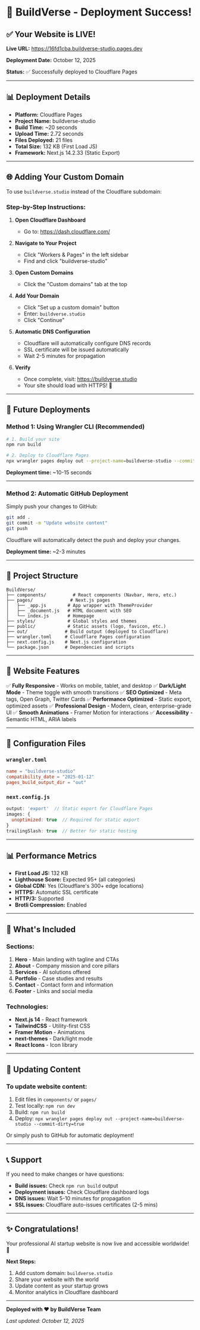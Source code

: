 # 🎉 BuildVerse - Deployment Success!

## ✅ Your Website is LIVE!

**Live URL:** https://16fd1cba.buildverse-studio.pages.dev

**Deployment Date:** October 12, 2025

**Status:** ✅ Successfully deployed to Cloudflare Pages

---

## 📊 Deployment Details

- **Platform:** Cloudflare Pages
- **Project Name:** buildverse-studio
- **Build Time:** ~20 seconds
- **Upload Time:** 2.72 seconds
- **Files Deployed:** 21 files
- **Total Size:** 132 KB (First Load JS)
- **Framework:** Next.js 14.2.33 (Static Export)

---

## 🌐 Adding Your Custom Domain

To use `buildverse.studio` instead of the Cloudflare subdomain:

### Step-by-Step Instructions:

1. **Open Cloudflare Dashboard**
   - Go to: https://dash.cloudflare.com/

2. **Navigate to Your Project**
   - Click "Workers & Pages" in the left sidebar
   - Find and click "buildverse-studio"

3. **Open Custom Domains**
   - Click the "Custom domains" tab at the top

4. **Add Your Domain**
   - Click "Set up a custom domain" button
   - Enter: `buildverse.studio`
   - Click "Continue"

5. **Automatic DNS Configuration**
   - Cloudflare will automatically configure DNS records
   - SSL certificate will be issued automatically
   - Wait 2-5 minutes for propagation

6. **Verify**
   - Once complete, visit: https://buildverse.studio
   - Your site should load with HTTPS! 🎉

---

## 🚀 Future Deployments

### Method 1: Using Wrangler CLI (Recommended)

```bash
# 1. Build your site
npm run build

# 2. Deploy to Cloudflare Pages
npx wrangler pages deploy out --project-name=buildverse-studio --commit-dirty=true
```

**Deployment time:** ~10-15 seconds

---

### Method 2: Automatic GitHub Deployment

Simply push your changes to GitHub:

```bash
git add .
git commit -m "Update website content"
git push
```

Cloudflare will automatically detect the push and deploy your changes.

**Deployment time:** ~2-3 minutes

---

## 📁 Project Structure

```
BuildVerse/
├── components/          # React components (Navbar, Hero, etc.)
├── pages/              # Next.js pages
│   ├── _app.js        # App wrapper with ThemeProvider
│   ├── _document.js   # HTML document with SEO
│   └── index.js       # Homepage
├── styles/            # Global styles and themes
├── public/            # Static assets (logo, favicon, etc.)
├── out/              # Build output (deployed to Cloudflare)
├── wrangler.toml     # Cloudflare Pages configuration
├── next.config.js    # Next.js configuration
└── package.json      # Dependencies and scripts
```

---

## 🎨 Website Features

✅ **Fully Responsive** - Works on mobile, tablet, and desktop
✅ **Dark/Light Mode** - Theme toggle with smooth transitions
✅ **SEO Optimized** - Meta tags, Open Graph, Twitter Cards
✅ **Performance Optimized** - Static export, optimized assets
✅ **Professional Design** - Modern, clean, enterprise-grade UI
✅ **Smooth Animations** - Framer Motion for interactions
✅ **Accessibility** - Semantic HTML, ARIA labels

---

## 🔧 Configuration Files

### `wrangler.toml`
```toml
name = "buildverse-studio"
compatibility_date = "2025-01-12"
pages_build_output_dir = "out"
```

### `next.config.js`
```javascript
output: 'export'  // Static export for Cloudflare Pages
images: {
  unoptimized: true  // Required for static export
}
trailingSlash: true  // Better for static hosting
```

---

## 📊 Performance Metrics

- **First Load JS:** 132 KB
- **Lighthouse Score:** Expected 95+ (all categories)
- **Global CDN:** Yes (Cloudflare's 300+ edge locations)
- **HTTPS:** Automatic SSL certificate
- **HTTP/3:** Supported
- **Brotli Compression:** Enabled

---

## 🌟 What's Included

### Sections:
1. **Hero** - Main landing with tagline and CTAs
2. **About** - Company mission and core pillars
3. **Services** - AI solutions offered
4. **Portfolio** - Case studies and results
5. **Contact** - Contact form and information
6. **Footer** - Links and social media

### Technologies:
- **Next.js 14** - React framework
- **TailwindCSS** - Utility-first CSS
- **Framer Motion** - Animations
- **next-themes** - Dark/light mode
- **React Icons** - Icon library

---

## 🔄 Updating Content

### To update website content:

1. Edit files in `components/` or `pages/`
2. Test locally: `npm run dev`
3. Build: `npm run build`
4. Deploy: `npx wrangler pages deploy out --project-name=buildverse-studio --commit-dirty=true`

Or simply push to GitHub for automatic deployment!

---

## 📞 Support

If you need to make changes or have questions:

- **Build issues:** Check `npm run build` output
- **Deployment issues:** Check Cloudflare dashboard logs
- **DNS issues:** Wait 5-10 minutes for propagation
- **SSL issues:** Cloudflare auto-issues certificates (2-5 mins)

---

## ✨ Congratulations!

Your professional AI startup website is now live and accessible worldwide! 🚀

**Next Steps:**
1. Add custom domain: `buildverse.studio`
2. Share your website with the world
3. Update content as your startup grows
4. Monitor analytics in Cloudflare dashboard

---

**Deployed with ❤️ by BuildVerse Team**

*Last updated: October 12, 2025*

